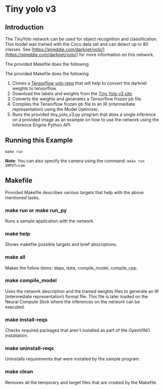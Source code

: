 # Tiny yolo v3
## Introduction
The TinyYolo network can be used for object recognition and classification. This model was trained with the Coco data set and can detect up to 80 classes. See [https://pjreddie.com/darknet/yolo/](https://pjreddie.com/darknet/yolo/) for more information on this network. 

The provided Makefile does the following

The provided Makefile does the following
1. Clones a [Tensorflow yolo repo](https://github.com/mystic123/tensorflow-yolo-v3) that will help to convert the darknet weights to tensorflow.
2. Download the labels and weights from the [Tiny Yolo v3 site](https://pjreddie.com/darknet/yolo/).
3. Converts the weights and generates a Tensorflow frozen pb file.
4. Compiles the Tensorflow frozen pb file to an IR (intermediate representation) using the Model Optimizer.
4. Runs the provided tiny_yolo_v3.py program that does a single inference on a provided image as an example on how to use the network using the Inference Engine Python API.

## Running this Example
~~~
make run
~~~
**Note**: You can also specify the camera using the command: ```make run INPUT=cam```


## Makefile
Provided Makefile describes various targets that help with the above mentioned tasks.

### make run or make run_py
Runs a sample application with the network.

### make help
Shows makefile possible targets and brief descriptions. 

### make all
Makes the follow items: deps, data, compile_model, compile_cpp.

### make compile_model
Uses the network description and the trained weights files to generate an IR (intermediate representation) format file.  This file is later loaded on the Neural Compute Stick where the inferences on the network can be executed.  

### make install-reqs
Checks required packages that aren't installed as part of the OpenVINO installation.
 
### make uninstall-reqs
Uninstalls requirements that were installed by the sample program.

### make clean
Removes all the temporary and target files that are created by the Makefile.


